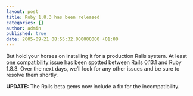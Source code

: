 ```yaml
---
layout: post
title: Ruby 1.8.3 has been released
categories: []
author: admin
published: true
date: 2005-09-21 08:55:32.000000000 +01:00
---
```

<p>But hold your horses on installing it for a production Rails system. At least <a href="http://dev.rubyonrails.com/ticket/2245">one compatibility issue</a> has been spotted between Rails 0.13.1 and Ruby 1.8.3. Over the next days, we&#8217;ll look for any other issues and be sure to resolve them shortly.</p>
<p><b><span class="caps">UPDATE</span>:</b> The Rails beta gems now include a fix for the incompatibility.</p>